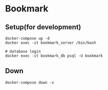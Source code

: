 # Bookmark

## Setup(for development)

```
docker-compose up -d
docker exec -it bookmark_server /bin/bash
```

```
# database login
docker exec -it bookmark_db psql -U bookmark
```

## Down

```
docker-compose down -v
```